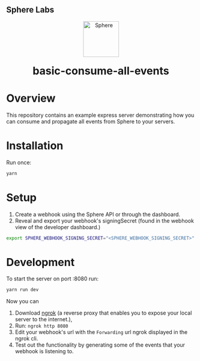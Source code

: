 ## Sphere Labs

<div align="center">
    <a>
        <img alt="Sphere" src="https://avatars.githubusercontent.com/u/109333730?s=200&v=4" width="95"/>
    </a>
  <h1 style="margin-top:20px;">basic-consume-all-events</h1>
</div>

# Overview

This repository contains an example express server demonstrating how you can consume and propagate all events from Sphere to your servers. 

# Installation

Run once:

```bash
yarn
```

# Setup

1. Create a webhook using the Sphere API or through the dashboard.
2. Reveal and export your webhook's signingSecret (found in the webhook view of the developer dashboard.)

```bash
export SPHERE_WEBHOOK_SIGNING_SECRET="<SPHERE_WEBHOOK_SIGNING_SECRET>"
```

# Development

To start the server on port :8080 run:

```bash
yarn run dev
```

Now you can

1. Download [ngrok](https://ngrok.com/download) (a reverse proxy that enables you to expose your local server to the internet.),
2. Run: `ngrok http 8080`
3. Edit your webhook's url with the `Forwarding` url ngrok displayed in the ngrok cli.
4. Test out the functionality by generating some of the events that your webhook is listening to.
